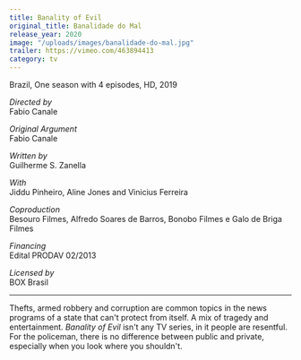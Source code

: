 ```yaml
---
title: Banality of Evil
original_title: Banalidade do Mal
release_year: 2020
image: "/uploads/images/banalidade-do-mal.jpg"
trailer: https://vimeo.com/463894413
category: tv
---
```


Brazil, One season with 4 episodes, HD, 2019

_Directed by_  
Fabio Canale

_Original Argument_  
Fabio Canale

_Written by_  
Guilherme S. Zanella

_With_  
Jiddu Pinheiro, Aline Jones and Vinicius Ferreira

_Coproduction_  
Besouro Filmes, Alfredo Soares de Barros, Bonobo Filmes e Galo de Briga Filmes

_Financing_  
Edital PRODAV 02/2013

_Licensed by_  
BOX Brasil

---

Thefts, armed robbery and corruption are common topics in the news programs of a state that can't protect from itself. A mix of tragedy and entertainment. _Banality of Evil_ isn't any TV series, in it people are resentful. For the policeman, there is no difference between public and private, especially when you look where you shouldn't.
